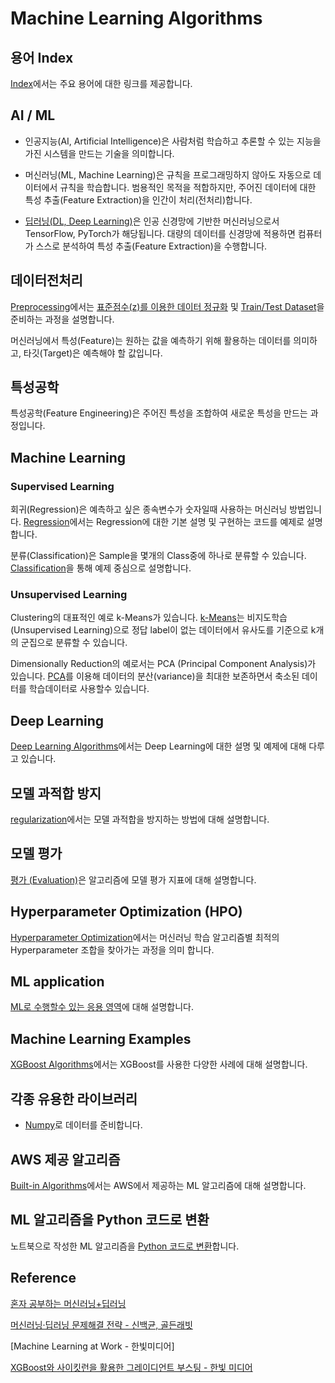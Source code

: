 # Machine Learning Algorithms

## 용어 Index

[Index](https://github.com/kyopark2014/ML-Algorithms/blob/main/index.md)에서는 주요 용어에 대한 링크를 제공합니다. 

## AI / ML

- 인공지능(AI, Artificial Intelligence)은 사람처럼 학습하고 추론할 수 있는 지능을 가진 시스템을 만드는 기술을 의미합니다.

- 머신러닝(ML, Machine Learning)은 규칙을 프로그래밍하지 않아도 자동으로 데이터에서 규칙을 학습합니다. 범용적인 목적을 적합하지만, 주어진 데이터에 대한 특성 추출(Feature Extraction)을 인간이 처리(전처리)합니다. 

- [딥러닝(DL, Deep Learning)](https://github.com/kyopark2014/deep-learning-algorithms/blob/main/deep-learning.md)은 인공 신경망에 기반한 머신러닝으로서 TensorFlow, PyTorch가 해당됩니다. 대량의 데이터를 신경망에 적용하면 컴퓨터가 스스로 분석하여 특성 추출(Feature Extraction)을 수행합니다. 

<!-- <img width="381" alt="image" src="https://user-images.githubusercontent.com/52392004/187052186-e3c810ed-1487-425e-8e91-93307dccfbc9.png"> -->


## 데이터전처리 

[Preprocessing](https://github.com/kyopark2014/ML-Algorithms/blob/main/preprocessing.md)에서는 [표준점수(z)를 이용한 데이터 정규화](https://github.com/kyopark2014/ML-Algorithms/blob/main/preprocessing.md#%ED%91%9C%EC%A4%80%EC%A0%90%EC%88%98-standard-score%EB%A5%BC-%EC%9D%B4%EC%9A%A9%ED%95%9C-%EC%A0%95%EA%B7%9C%ED%99%94) 및 [Train/Test Dataset](https://github.com/kyopark2014/ML-Algorithms/blob/main/preprocessing.md#train%EA%B3%BC-test-dataset)을 준비하는 과정을 설명합니다. 

머신러닝에서 특성(Feature)는 원하는 값을 예측하기 위해 활용하는 데이터를 의미하고, 타깃(Target)은 예측해야 할 값입니다. 

## 특성공학 

특성공학(Feature Engineering)은 주어진 특성을 조합하여 새로운 특성을 만드는 과정입니다. 



## Machine Learning

### Supervised Learning

회귀(Regression)은 예측하고 싶은 종속변수가 숫자일때 사용하는 머신러닝 방법입니다. [Regression](https://github.com/kyopark2014/ML-Algorithms/blob/main/regression.md)에서는 Regression에 대한 기본 설명 및 구현하는 코드를 예제로 설명합니다. 

분류(Classification)은 Sample을 몇개의 Class중에 하나로 분류할 수 있습니다. [Classification](https://github.com/kyopark2014/ML-Algorithms/blob/main/classification.md)을 통해 예제 중심으로 설명합니다. 

### Unsupervised Learning

Clustering의 대표적인 예로 k-Means가 있습니다. [k-Means](https://github.com/kyopark2014/ML-Algorithms/blob/main/k-means.md)는 비지도학습(Unsupervised Learning)으로 정답 label이 없는 데이터에서 유사도를 기준으로 k개의 군집으로 분류할 수 있습니다. 

Dimensionally Reduction의 예로서는 PCA (Principal Component Analysis)가 있습니다. [PCA](https://github.com/kyopark2014/ML-Algorithms/blob/main/pca.md)를 이용해 데이터의 분산(variance)을 최대한 보존하면서 축소된 데이터를 학습데이터로 사용할수 있습니다. 


## Deep Learning

[Deep Learning Algorithms](https://github.com/kyopark2014/deep-learning-algorithms)에서는 Deep Learning에 대한 설명 및 예제에 대해 다루고 있습니다. 

## 모델 과적합 방지

[regularization](https://github.com/kyopark2014/ML-Algorithms/blob/main/regularization.md)에서는 모델 과적합을 방지하는 방법에 대해 설명합니다. 


## 모델 평가

[평가 (Evaluation)](https://github.com/kyopark2014/ML-Algorithms/blob/main/evaluation.md)은 알고리즘에  모델 평가 지표에 대해 설명합니다. 



## Hyperparameter Optimization (HPO)

[Hyperparameter Optimization](https://github.com/kyopark2014/ML-Algorithms/blob/main/hyperparameter-optimization.md)에서는 머신러닝 학습 알고리즘별 최적의 Hyperparameter 조합을 찾아가는 과정을 의미 합니다. 



## ML application

[ML로 수행할수 있는 응용 영역](https://github.com/kyopark2014/ML-Algorithms/blob/main/applications.md)에 대해 설명합니다. 



## Machine Learning Examples

[XGBoost Algorithms](https://github.com/kyopark2014/ML-xgboost)에서는 XGBoost를 사용한 다양한 사례에 대해 설명합니다. 

## 각종 유용한 라이브러리

- [Numpy](https://github.com/kyopark2014/ML-Algorithms/blob/main/numpy.md)로 데이터를 준비합니다. 

## AWS 제공 알고리즘

[Built-in Algorithms](https://github.com/kyopark2014/ML-Algorithms/blob/main/built-in.md)에서는 AWS에서 제공하는 ML 알고리즘에 대해 설명합니다. 

## ML 알고리즘을 Python 코드로 변환

노트북으로 작성한 ML 알고리즘을 [Python 코드로 변환](https://github.com/kyopark2014/ML-Algorithms/blob/main/python-translation.md)합니다. 


## Reference

[혼자 공부하는 머신러닝+딥러닝](https://github.com/rickiepark/hg-mldl)

[머신러닝·딥러닝 문제해결 전략 - 신백균, 골든래빗](https://github.com/BaekKyunShin/musthave_mldl_problem_solving_strategy)

[Machine Learning at Work - 한빛미디어]

[XGBoost와 사이킷런을 활용한 그레이디언트 부스팅 - 한빛 미디어](https://github.com/rickiepark/handson-gb)



